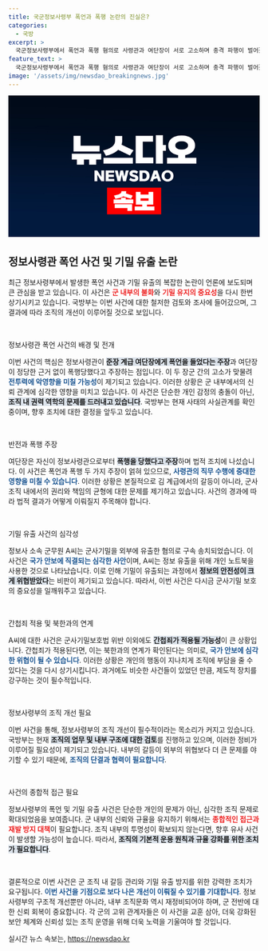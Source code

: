 ```yaml
---
title: 국군정보사령부 폭언과 폭행 논란의 진실은?
categories:
  - 국방
excerpt: >
  국군정보사령부에서 폭언과 폭행 혐의로 사령관과 여단장이 서로 고소하며 충격 파행이 벌어졌다. 이로 인해 군 내부 기밀 유출 논란까지 불거지며, 긴급한 조직 개편 논의가 시작되었다.
feature_text: >
  국군정보사령부에서 폭언과 폭행 혐의로 사령관과 여단장이 서로 고소하며 충격 파행이 벌어졌다. 이로 인해 군 내부 기밀 유출 논란까지 불거지며, 긴급한 조직 개편 논의가 시작되었다.
image: '/assets/img/newsdao_breakingnews.jpg'
---
```


<p><img src="/assets/img/newsdao_breakingnews.jpg" alt="koreaapp 속보" /></p>

<h2 data-ke-size="size26">정보사령관 폭언 사건 및 기밀 유출 논란</h2>

<p data-ke-size="size16">최근 정보사령부에서 발생한 폭언 사건과 기밀 유출의 복잡한 논란이 언론에 보도되며 큰 관심을 받고 있습니다. 이 사건은 <b><span style="color: #ee2323;">군 내부의 불화</span></b>와 <b><span style="color: #ee2323;">기밀 유지의 중요성</span></b>을 다시 한번 상기시키고 있습니다. 국방부는 이번 사건에 대한 철저한 검토와 조사에 들어갔으며, 그 결과에 따라 조직의 개선이 이루어질 것으로 보입니다.</p>

<p data-ke-size="size16">&nbsp;</p>

<p>정보사령관 폭언 사건의 배경 및 전개</p>

<p data-ke-size="size16">이번 사건의 핵심은 정보사령관이 <b><span style="background-color: #21538527;">준장 계급 여단장에게 폭언을 들었다는 주장</span></b>과 여단장이 정당한 근거 없이 폭행당했다고 주장하는 점입니다. 이 두 장군 간의 고소가 맞물려 <b><span style="color: #1a5490;">전투력에 악영향을 미칠 가능성</span></b>이 제기되고 있습니다. 이러한 상황은 군 내부에서의 신뢰 관계에 심각한 영향을 미치고 있습니다. 이 사건은 단순한 개인 감정의 충돌이 아닌, <b><span style="background-color: #21538527;">조직 내 권력 역학의 문제를 드러내고 있습니다</span></b>. 국방부는 현재 사태의 사실관계를 확인 중이며, 향후 조치에 대한 결정을 앞두고 있습니다.</p>

<p data-ke-size="size16">&nbsp;</p>

<p>반전과 폭행 주장</p>

<p data-ke-size="size16">여단장은 자신이 정보사령관으로부터 <b><span style="background-color: #21538527;">폭행을 당했다고 주장</span></b>하며 법적 조치에 나섰습니다. 이 사건은 폭언과 폭행 두 가지 주장이 얽혀 있으므로, <b><span style="color: #1a5490;">사령관의 직무 수행에 중대한 영향을 미칠 수 있습니다</span></b>. 이러한 상황은 본질적으로 김 계급에서의 갈등이 아니라, 군사 조직 내에서의 권리와 책임의 균형에 대한 문제를 제기하고 있습니다. 사건의 경과에 따라 법적 결과가 어떻게 이뤄질지 주목해야 합니다.</p>

<p data-ke-size="size16">&nbsp;</p>

<p>기밀 유출 사건의 심각성</p>

<p data-ke-size="size16">정보사 소속 군무원 A씨는 군사기밀을 외부에 유출한 혐의로 구속 송치되었습니다. 이 사건은 <b><span style="color: #1a5490;">국가 안보에 직결되는 심각한 사안</span></b>이며, A씨는 정보 유출을 위해 개인 노트북을 사용한 것으로 나타났습니다. 이로 인해 기밀이 유출되는 과정에서 <b><span style="background-color: #21538527;">정보의 안전성이 크게 위협받았다</span></b>는 비판이 제기되고 있습니다. 따라서, 이번 사건은 다시금 군사기밀 보호의 중요성을 일깨워주고 있습니다.</p>

<p data-ke-size="size16">&nbsp;</p>

<p>간첩죄 적용 및 북한과의 연계</p>

<p data-ke-size="size16">A씨에 대한 사건은 군사기밀보호법 위반 이외에도 <b><span style="background-color: #21538527;">간첩죄가 적용될 가능성</span></b>이 큰 상황입니다. 간첩죄가 적용된다면, 이는 북한과의 연계가 확인된다는 의미로, <b><span style="color: #1a5490;">국가 안보에 심각한 위협이 될 수 있습니다</span></b>. 이러한 상황은 개인의 행동이 지나치게 조직에 부담을 줄 수 있다는 것을 다시 상기시킵니다. 과거에도 비슷한 사건들이 있었던 만큼, 제도적 장치를 강구하는 것이 필수적입니다.</p>

<p data-ke-size="size16">&nbsp;</p>

<p>정보사령부의 조직 개선 필요</p>

<p data-ke-size="size16">이번 사건을 통해, 정보사령부의 조직 개선이 필수적이라는 목소리가 커지고 있습니다. 국방부는 현재 <b><span style="background-color: #21538527;">조직의 업무 및 내부 구조에 대한 검토</span></b>를 진행하고 있으며, 이러한 정비가 이루어질 필요성이 제기되고 있습니다. 내부의 갈등이 외부의 위협보다 더 큰 문제를 야기할 수 있기 때문에, <b><span style="color: #1a5490;">조직의 단결과 협력이 필요합니다</span></b>.</p>

<p data-ke-size="size16">&nbsp;</p>

<p>사건의 종합적 접근 필요</p>

<p data-ke-size="size16">정보사령부의 폭언 및 기밀 유출 사건은 단순한 개인의 문제가 아닌, 심각한 조직 문제로 확대되었음을 보여줍니다. 군 내부의 신뢰와 규율을 유지하기 위해서는 <b><span style="color: #ee2323;">종합적인 접근과 재발 방지 대책</span></b>이 필요합니다. 조직 내부의 투명성이 확보되지 않는다면, 향후 유사 사건이 발생할 가능성이 높습니다. 따라서, <b><span style="background-color: #21538527;">조직의 기본적 운용 원칙과 규율 강화를 위한 조치가 필요합니다</span></b>.</p>

<p data-ke-size="size16">&nbsp;</p>

<p>결론적으로 이번 사건은 군 조직 내 갈등 관리와 기밀 유출 방지를 위한 강력한 조치가 요구됩니다. <b><span style="color: #1a5490;">이번 사건을 기점으로 보다 나은 개선이 이뤄질 수 있기를 기대합니다</span></b>. 정보사령부의 구조적 개선뿐만 아니라, 내부 조직문화 역시 재정비되어야 하며, 군 전반에 대한 신뢰 회복이 중요합니다.  각 군의 고위 관계자들은 이 사건을 교훈 삼아, 더욱 강화된 보안 체계와 신뢰성 있는 조직 운영을 위해 더욱 노력을 기울여야 할 것입니다.</p>
실시간 뉴스 속보는, <a href="https://newsdao.kr" rel="dofollow">https://newsdao.kr</a>


